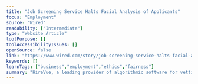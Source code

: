 ```yaml
---
title: "Job Screening Service Halts Facial Analysis of Applicants"
focus: "Employment"
source: "Wired"
readability: ["Intermediate"]
type: "Website Article"
toolPurpose: []
toolAccessibilityIssues: []
openSource: false
link: "https://www.wired.com/story/job-screening-service-halts-facial-analysis-applicants/"
keywords: []
learnTags: ["business","employment","ethics","fairness"]
summary: "HireVue, a leading provider of algorithmic software for vetting job candidates, is removing the controversial feature that analyzes a person’s facial expressions in a video to discern certain characteristics. "
---
```


